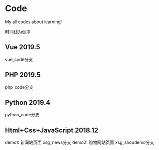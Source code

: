 # Code

My all codes about learning!

时间线为倒序

## Vue 2019.5

vue_code分支

## PHP 2019.5

php_code分支

## Python 2019.4

python_code分支

## Html+Css+JavaScript 2018.12

demo1: 新闻站页面 xsg_news分支
demo2: 购物网站页面 xsg_shopdemo分支
